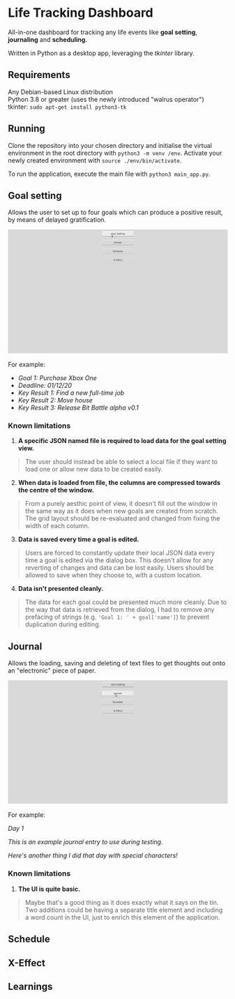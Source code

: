 # Life Tracking Dashboard

All-in-one dashboard for tracking any life events like **goal setting**, **journaling** and **scheduling.**

Written in Python as a desktop app, leveraging the *tkinter* library.

## Requirements

Any Debian-based Linux distribution  
Python 3.8 or greater (uses the newly introduced "walrus operator")   
tkinter: `sudo apt-get install python3-tk`

## Running

Clone the repository into your chosen directory and initialise the virtual environment in the root directory with `python3 -m venv /env`. Activate your newly created environment with `source ./env/bin/activate`.

To run the application, execute the main file with `python3 main_app.py`.

## Goal setting

Allows the user to set up to four goals which can produce a positive result, by means of delayed gratification. 

![Goal Setting preview](/gifs/intro_goals_opt_75.gif)

For example:

- *Goal 1: Purchase Xbox One*
- *Deadline: 01/12/20*
- *Key Result 1: Find a new full-time job*
- *Key Result 2: Move house*
- *Key Result 3: Release Bit Battle alpha v0.1*

### Known limitations

1. **A specific JSON named file is required to load data for the goal setting view.**  
> The user should instead be able to select a local file if they want to load one or allow new data to be created easily.
2. **When data is loaded from file, the columns are compressed towards the centre of the window.**
> From a purely aesthic point of view, it doesn't fill out the window in the same way as it does when new goals are created from scratch. The grid layout should be re-evaluated and changed from fixing the width of each column.
3. **Data is saved every time a goal is edited.**
> Users are forced to constantly update their local JSON data every time a goal is edited via the dialog box. This doesn't allow for any reverting of changes and data can be lost easily. Users should be allowed to save when they choose to, with a custom location.
4. **Data isn't presented cleanly.**
> The data for each goal could be presented much more cleanly. Due to the way that data is retrieved from the dialog, I had to remove any prefacing of strings (e.g. `'Goal 1: ' + goal['name']`) to prevent duplication during editing.

## Journal

Allows the loading, saving and deleting of text files to get thoughts out onto an "electronic" piece of paper.

![Journal preview](/gifs/intro_journal_opt_75.gif)

For example:

*Day 1*

*This is an example journal entry to use during testing.*

*Here's another thing I did that day with special characters!*

### Known limitations

1. **The UI is quite basic.**
> Maybe that's a good thing as it does exactly what it says on the tin. Two additions could be having a separate title element and including a word count in the UI, just to enrich this element of the application.

## Schedule

## X-Effect

## Learnings
